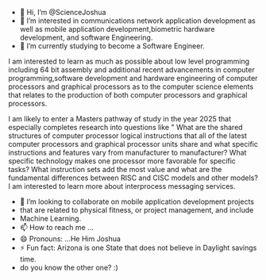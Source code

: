 - 👋 Hi, I’m @ScienceJoshua
- 👀 I’m interested in communications network application development
      as well as mobile application development,biometric hardware development,
   and software Engineering.
- 🌱 I’m currently studying to become a Software Engineer.

I am interested to learn as much as possible about low level programming including 64 bit assembly and additional recent advancements in computer programming,software development and hardware engineering of computer processors and graphical processors as to the computer science elements that relates to the production of both computer processors and graphical processors. 

I am likely to enter a Masters pathway of study 
in the year 2025 that especially completes research into questions like " What are the shared structures of computer processor logical instructions that all of the latest computer processors and graphical processor units share and what specific instructions and features vary from manufacturer to manufacturer? What specific technology makes one processor more favorable for specific tasks? What instruction sets add the most value and what are the fundamental differences between RISC and CISC models and other models? 
 I am interested to learn more about interprocess messaging services.


- 💞️ I’m looking to collaborate on mobile application development projects
- that are related to physical fitness, or project management, and include
- Machine Learning.
- 📫 How to reach me ...
- 😄 Pronouns: ...He Him Joshua 
- ⚡ Fun fact: Arizona is one State that does not believe in Daylight savings time.
- do you know the other one? :)

<!---
ScienceJoshua/ScienceJoshua is a ✨ special ✨ repository because its `README.md` (this file) appears on your GitHub profile.
You can click the Preview link to take a look at your changes.
--->
